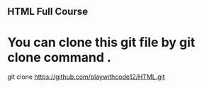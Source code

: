 ## HTML Full Course

# You can clone this git file by git clone command .

git clone  https://github.com/playwithcode12/HTML.git